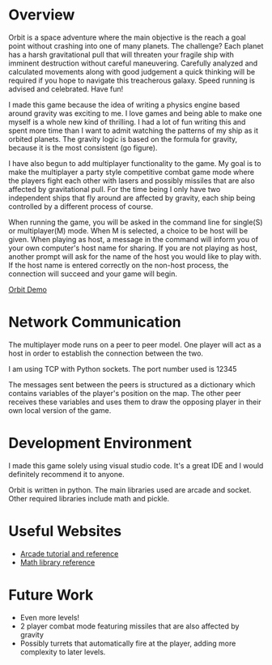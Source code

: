 # Overview

Orbit is a space adventure where the main objective is the reach a goal point without crashing into one of many planets.
The challenge? Each planet has a harsh gravitational pull that will threaten your fragile ship with imminent destruction without careful maneuvering.
Carefully analyzed and calculated movements along with good judgement a quick thinking will be required if you hope to navigate this treacherous galaxy.
Speed running is advised and celebrated. Have fun!

I made this game because the idea of writing a physics engine based around gravity was exciting to me. I love games and being able to make one myself
is a whole new kind of thrilling. I had a lot of fun writing this and spent more time than I want to admit watching the patterns of my ship as it orbited
planets. The gravity logic is based on the formula for gravity, because it is the most consistent (go figure). 

I have also begun to add multiplayer functionality to the game. My goal is to make the multiplayer a party style competitive combat game mode where 
the players fight each other with lasers and possibly missiles that are also affected by gravitational pull. For the time being I only have two 
independent ships that fly around are affected by gravity, each ship being controlled by a different process of course.

When running the game, you will be asked in the command line for single(S) or multiplayer(M) mode. When M is selected, a choice to be host will be given.
When playing as host, a message in the command will inform you of your own computer's host name for sharing. If you are not playing as host, another
prompt will ask for the name of the host you would like to play with. If the host name is entered correctly on the non-host process, the connection will 
succeed and your game will begin.

[Orbit Demo](https://youtu.be/qlJ2Imtu6Lo)

# Network Communication

The multiplayer mode runs on a peer to peer model. One player will act as a host in order to establish the connection between the two.

I am using TCP with Python sockets. The port number used is 12345

The messages sent between the peers is structured as a dictionary which contains variables of the player's position on the map. The other
peer receives these variables and uses them to draw the opposing player in their own local version of the game.

# Development Environment

I made this game solely using visual studio code. It's a great IDE and I would definitely recommend it to anyone.

Orbit is written in python. The main libraries used are arcade and socket. Other required libraries include math and pickle.

# Useful Websites

* [Arcade tutorial and reference](https://api.arcade.academy/en/latest/)
* [Math library reference](https://docs.python.org/3/library/math.html)

# Future Work

* Even more levels!
* 2 player combat mode featuring missiles that are also affected by gravity
* Possibly turrets that automatically fire at the player, adding more complexity to later levels.
